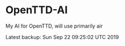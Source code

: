 # OpenTTD-AI
My AI for OpenTTD, will use primarily air

Latest backup: Sun Sep 22 09:25:02 UTC 2019

